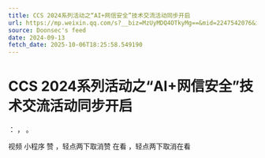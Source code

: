 ```yaml
---
title: CCS 2024系列活动之“AI+网信安全”技术交流活动同步开启
url: https://mp.weixin.qq.com/s?__biz=MzUyMDQ4OTkyMg==&mid=2247542076&idx=3&sn=ac4ee162d1b449bdc6563f6f873517f5
source: Doonsec's feed
date: 2024-09-13
fetch_date: 2025-10-06T18:25:58.549190
---
```


# CCS 2024系列活动之“AI+网信安全”技术交流活动同步开启

：
，
。

视频
小程序
赞
，轻点两下取消赞
在看
，轻点两下取消在看